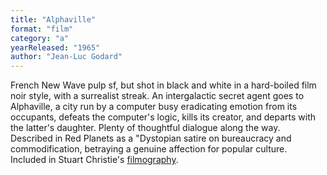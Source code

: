 ```yaml
---
title: "Alphaville"
format: "film"
category: "a"
yearReleased: "1965"
author: "Jean-Luc Godard"
---
```

French New Wave pulp sf, but shot in black  and white in a hard-boiled film noir style, with a surrealist streak. An  intergalactic secret agent goes to Alphaville, a city run by a computer busy  eradicating emotion from its occupants, defeats the computer's logic, kills its  creator, and departs with the latter's daughter. Plenty of thoughtful dialogue  along the way.
 
Described in  Red Planets as a "Dystopian satire on  bureaucracy and commodification, betraying a genuine affection for popular  culture.
 
Included in Stuart Christie's <a href="http://www.christiebooks.com/player/anarchy.html">filmography</a>.
 